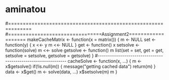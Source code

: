 aminatou
========
#==============================================================
#================================Assignment2===================
makeCacheMatrix <- function(x = matrix()) {
  m <- NULL
  set <- function(y) {
    x <<- y
    m <<- NULL
  }
  get <- function() x
  setsolve <- function(solve) m <<- solve
  getsolve <- function() m
  list(set = set, get = get,
       setsolve = setsolve,
       getsolve = getsolve)
}
#--------------------------------------------------------------
cacheSolve <- function(x, ...) {
  m <- x$getsolve()
  if(!is.null(m)) {
    message("getting cached data")
    return(m)
  }
  data <- x$get()
  m <- solve(data, ...)
  x$setsolve(m)
  m
}
